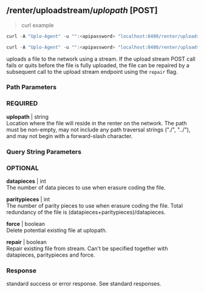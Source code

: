 ## /renter/uploadstream/*uplopath* [POST]
> curl example

```go
curl -A "Uplo-Agent" -u "":<apipassword> "localhost:8480/renter/uploadstream/myfile?datapieces=10&paritypieces=20" --data-binary @myfile.dat

curl -A "Uplo-Agent" -u "":<apipassword> "localhost:8480/renter/uploadstream/myfile?repair=true" --data-binary @myfile.dat
```

uploads a file to the network using a stream. If the upload stream POST call
fails or quits before the file is fully uploaded, the file can be repaired by a
subsequent call to the upload stream endpoint using the `repair` flag.

### Path Parameters
### REQUIRED
**uplopath** | string  
Location where the file will reside in the renter on the network. The path must
be non-empty, may not include any path traversal strings ("./", "../"), and may
not begin with a forward-slash character.

### Query String Parameters
### OPTIONAL
**datapieces** | int  
The number of data pieces to use when erasure coding the file.

**paritypieces** | int  
The number of parity pieces to use when erasure coding the file. Total
redundancy of the file is (datapieces+paritypieces)/datapieces.

**force** | boolean  
Delete potential existing file at uplopath.

**repair** | boolean  
Repair existing file from stream. Can't be specified together with datapieces,
paritypieces and force.

### Response

standard success or error response. See standard responses.